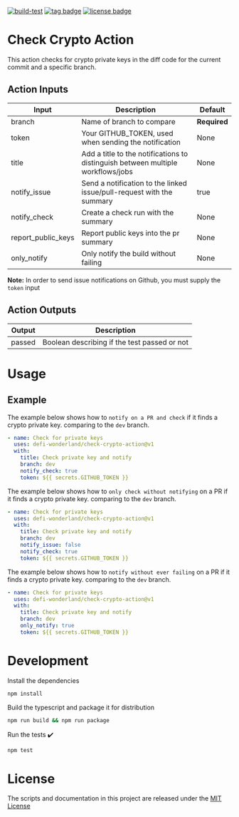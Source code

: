 [![build-test](https://github.com/defi-wonderland/check-crypto-action/actions/workflows/test.yml/badge.svg?branch=main)](https://github.com/defi-wonderland/check-crypto-action/actions/workflows/test.yml)
[![tag badge](https://img.shields.io/github/v/tag/defi-wonderland/check-crypto-action)](https://github.com/defi-wonderland/check-crypto-action/tags)
[![license badge](https://img.shields.io/github/license/defi-wonderland/check-crypto-action)](./LICENSE)

# Check Crypto Action

This action checks for crypto private keys in the diff code for the current commit and a specific branch.

## Action Inputs

| Input              | Description                                                                     | Default      |
| ------------------ | ------------------------------------------------------------------------------- | ------------ |
| branch             | Name of branch to compare                                                       | **Required** |
| token              | Your GITHUB_TOKEN, used when sending the notification                           | None         |
| title              | Add a title to the notifications to distinguish between multiple workflows/jobs | None         |
| notify_issue       | Send a notification to the linked issue/pull-request with the summary           | true         |
| notify_check       | Create a check run with the summary                                             | None         |
| report_public_keys | Report public keys into the pr summary                                          | None         |
| only_notify        | Only notify the build without failing                                           | None         |

**Note:**
In order to send issue notifications on Github, you must supply the `token` input

## Action Outputs

| Output | Description                                  |
| ------ | -------------------------------------------- |
| passed | Boolean describing if the test passed or not |

# Usage

## Example

The example below shows how to `notify on a PR and check` if it finds a crypto private key. comparing to the `dev` branch.

```yaml
- name: Check for private keys
  uses: defi-wonderland/check-crypto-action@v1
  with:
    title: Check private key and notify
    branch: dev
    notify_check: true
    token: ${{ secrets.GITHUB_TOKEN }}
```

The example below shows how to `only check without notifying` on a PR if it finds a crypto private key. comparing to the `dev` branch.

```yaml
- name: Check for private keys
  uses: defi-wonderland/check-crypto-action@v1
  with:
    title: Check private key and notify
    branch: dev
    notify_issue: false
    notify_check: true
    token: ${{ secrets.GITHUB_TOKEN }}
```

The example below shows how to `notify without ever failing` on a PR if it finds a crypto private key. comparing to the `dev` branch.

```yaml
- name: Check for private keys
  uses: defi-wonderland/check-crypto-action@v1
  with:
    title: Check private key and notify
    branch: dev
    only_notify: true
    token: ${{ secrets.GITHUB_TOKEN }}
```

# Development

Install the dependencies

```bash
npm install
```

Build the typescript and package it for distribution

```bash
npm run build && npm run package
```

Run the tests :heavy_check_mark:

```bash
npm test
```

# License

The scripts and documentation in this project are released under the [MIT License](LICENSE)
